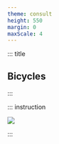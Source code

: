 ```yaml
---
theme: consult
height: 550
margin: 0
maxScale: 4
---
```

<!-- slide template="[[gym-ex]]" -->

::: title
## Bicycles
:::

::: instruction

![](https://thumbs.gfycat.com/MadAstonishingAmericanbadger-size_restricted.gif)

:::